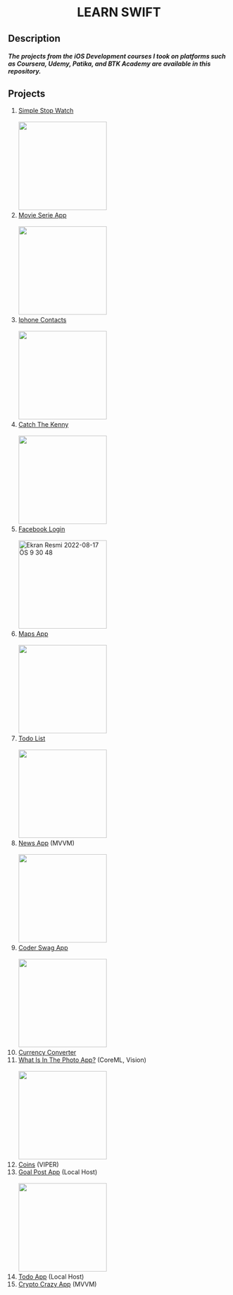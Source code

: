 <h1 align="center">
LEARN SWIFT
</h1>

## Description
##### The projects from the iOS Development courses I took on platforms such as Coursera, Udemy, Patika, and BTK Academy are available in this repository.

## Projects

1. [Simple Stop Watch](https://github.com/Yakupacs/Learn-Swift/tree/master/Project%2001%20-%20Simple%20Stop%20Watch)<br><br>
<img width="200px" src="https://user-images.githubusercontent.com/73075252/184854122-6a45c171-e4ad-4a58-b7bd-7839f68963af.gif"><br>
2. [Movie Serie App](https://github.com/Yakupacs/Learn-Swift/tree/master/Project%2002%20-%20Movie%20Serie%20App)<br><br>
<img width="200px" src="https://user-images.githubusercontent.com/73075252/185214998-7217cdc3-2682-40df-9e13-35f599636fce.png"><br>
3. [Iphone Contacts](https://github.com/Yakupacs/Learn-Swift/tree/master/Project%2003%20-%20Iphone%20Contacts)<br><br>
<img width="200px" src="https://user-images.githubusercontent.com/73075252/185213217-e5656061-d957-48da-9383-e265db65be41.png"><br>
4. [Catch The Kenny](https://github.com/Yakupacs/Learn-Swift/tree/master/Project%2004%20-%20Catch%20The%20Kenny)<br><br>
<img width="200px" src="https://user-images.githubusercontent.com/73075252/184856534-02e75acf-80ff-4fd2-880b-7b9f7e3b7653.gif"><br>
5. [Facebook Login](https://github.com/Yakupacs/Learn-Swift/tree/master/Project%2005%20-%20Facebook%20Login)<br><br>
<img width="200px" alt="Ekran Resmi 2022-08-17 ÖS 9 30 48" src="https://user-images.githubusercontent.com/73075252/185216117-189088f3-5bad-4475-b5f9-3b90be0c0af6.png"><br>
6. [Maps App](https://github.com/Yakupacs/Learn-Swift/tree/master/Project%2006%20-%20Maps%20App)<br><br>
<img width="200px" src="https://user-images.githubusercontent.com/73075252/184960282-66beac65-028f-4459-85a0-d51a0fa739d2.gif"><br>
7. [Todo List](https://github.com/Yakupacs/Learn-Swift/tree/master/Project%2007%20-%20Todo%20List)<br><br>
<img width="200" src="https://user-images.githubusercontent.com/73075252/185427752-b7281769-7b5c-4b0c-a711-65218334628b.png"><br>
8. [News App](https://github.com/Yakupacs/Learn-Swift/assets/73075252/5ca59f5d-a447-4818-ad87-e9edc97355ed) (MVVM)<br><br>
<img width="200" src="https://github.com/Yakupacs/Learn-Swift/assets/73075252/c5c2358c-72e7-443d-9ce7-220595925b3d"><br>
9. [Coder Swag App](https://github.com/Yakupacs/Learn-Swift/tree/master/Project%2009%20-%20Coder%20Swag%20App)<br><br>
<img width="200" src="https://user-images.githubusercontent.com/73075252/210116402-5780dfab-3d15-4450-8803-9fe0e46bcc5b.png"><br>
10. [Currency Converter](https://github.com/Yakupacs/Learn-Swift/tree/master/Project%2010%20-%20CurrencyConverter)<br>
11. [What Is In The Photo App?](https://github.com/Yakupacs/Learn-Swift/tree/master/Project%2011%20-%20What%20is%20in%20the%20photo%20app) (CoreML, Vision)<br><br>
<img width="200" src="https://github.com/Yakupacs/Learn-Swift/assets/73075252/196839fd-9aab-4157-9adb-2c8528c32f44"><br>
12. [Coins](https://github.com/Yakupacs/Learn-Swift/tree/master/Project%2012%20-%20Coins%20VIPER) (VIPER)<br>
13. [Goal Post App](https://github.com/Yakupacs/Learn-Swift/tree/master/Project%2013%20-%20Goal%20Post%20App%20on%20CoreData) (Local Host)<br><br>
<img width=200 src="https://user-images.githubusercontent.com/73075252/210182603-98dcdb37-7ab2-4f1a-824f-49f744add1c3.png"><br>
14. [Todo App](https://github.com/Yakupacs/Learn-Swift/tree/master/Project%2014%20-%20Todo%20App%20on%20Localhost) (Local Host)<br>
15. [Crypto Crazy App](https://github.com/Yakupacs/Learn-Swift/tree/master/Project%2015%20-%20Crypto%20Crazy%20MVVM%20App) (MVVM)<br>
